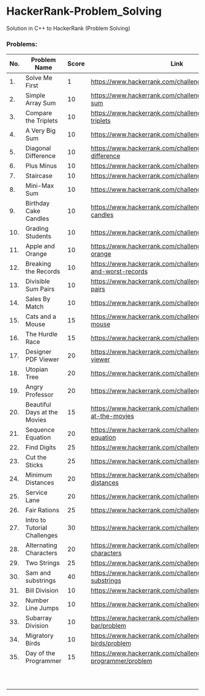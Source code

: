 # HackerRank-Problem_Solving
Solution in C++ to HackerRank (Problem Solving)

### Problems:

| No.  | Problem Name  | Score  | Link  |
| ------------ | ------------ | ------------ | ------------ |
| 1. | Solve Me First  | 1  |  https://www.hackerrank.com/challenges/solve-me-first |
| 2.  | Simple Array Sum  | 10  |  https://www.hackerrank.com/challenges/simple-array-sum |
|  3. | Compare the Triplets  | 10  |  https://www.hackerrank.com/challenges/compare-the-triplets |
|  4. | A Very Big Sum  | 10  | https://www.hackerrank.com/challenges/a-very-big-sum  |
|  5. | Diagonal Difference  | 10  | https://www.hackerrank.com/challenges/diagonal-difference  |
| 6.  | Plus Minus  | 10  |  https://www.hackerrank.com/challenges/plus-minus |
|  7. | Staircase  | 10  | https://www.hackerrank.com/challenges/staircase  |
| 8.  | Mini-Max Sum  | 10  | https://www.hackerrank.com/challenges/mini-max-sum  |
| 9.  | Birthday Cake Candles  | 10  |  https://www.hackerrank.com/challenges/birthday-cake-candles |
| 10.  | Grading Students  | 10  | https://www.hackerrank.com/challenges/grading  |
| 11.  |  Apple and Orange |  10 | https://www.hackerrank.com/challenges/apple-and-orange  |
| 12.  | Breaking the Records  | 10  | https://www.hackerrank.com/challenges/breaking-best-and-worst-records  |
| 13.  | Divisible Sum Pairs  | 10  | https://www.hackerrank.com/challenges/divisible-sum-pairs  |
| 14.  | Sales By Match  | 10  | https://www.hackerrank.com/challenges/sock-merchant  |
| 15.  | Cats and a Mouse  | 15  | https://www.hackerrank.com/challenges/cats-and-a-mouse  |
| 16.  | The Hurdle Race  |  15 |  https://www.hackerrank.com/challenges/the-hurdle-race |
| 17.  | Designer PDF Viewer  | 20  | https://www.hackerrank.com/challenges/designer-pdf-viewer  |
| 18.  | Utopian Tree  | 20  | https://www.hackerrank.com/challenges/utopian-tree  |
| 19.  | Angry Professor  | 20  |  https://www.hackerrank.com/challenges/angry-professor |
| 20.  | Beautiful Days at the Movies  | 15  |  https://www.hackerrank.com/challenges/beautiful-days-at-the-movies |
| 21.  | Sequence Equation  | 20  |  https://www.hackerrank.com/challenges/permutation-equation |
| 22.  | Find Digits  |  25 | https://www.hackerrank.com/challenges/find-digits  |
| 23.  | Cut the Sticks  |  25 | https://www.hackerrank.com/challenges/cut-the-sticks  |
| 24.  | Minimum Distances  | 20  | https://www.hackerrank.com/challenges/minimum-distances  |
| 25.  | Service Lane  | 20  |  https://www.hackerrank.com/challenges/service-lane |
| 26.  | Fair Rations  | 25  | https://www.hackerrank.com/challenges/fair-rations  |
| 27.  | Intro to Tutorial Challenges  | 30  |  https://www.hackerrank.com/challenges/tutorial-intro |
| 28.  | Alternating Characters  | 20  | https://www.hackerrank.com/challenges/alternating-characters  |
| 29.  | Two Strings  | 25  | https://www.hackerrank.com/challenges/two-strings  |
| 30.  | Sam and substrings | 40  | https://www.hackerrank.com/challenges/sam-and-substrings  |
| 31.  | Bill Division  | 10  | https://www.hackerrank.com/challenges/bon-appetit  |
| 32.  | Number Line Jumps  | 10  | https://www.hackerrank.com/challenges/kangaroo/problem  |
| 33.  | Subarray Division  | 10  | https://www.hackerrank.com/challenges/the-birthday-bar/problem  |
| 34.  | Migratory Birds  | 10  | https://www.hackerrank.com/challenges/migratory-birds/problem  |
| 35.  | Day of the Programmer  | 15  | https://www.hackerrank.com/challenges/day-of-the-programmer/problem  |
|   |   |   |   |
|   |   |   |   |
|   |   |   |   |
|   |   |   |   |
|   |   |   |   |
|   |   |   |   |
|   |   |   |   |
|   |   |   |   |
|   |   |   |   |
|   |   |   |   |

